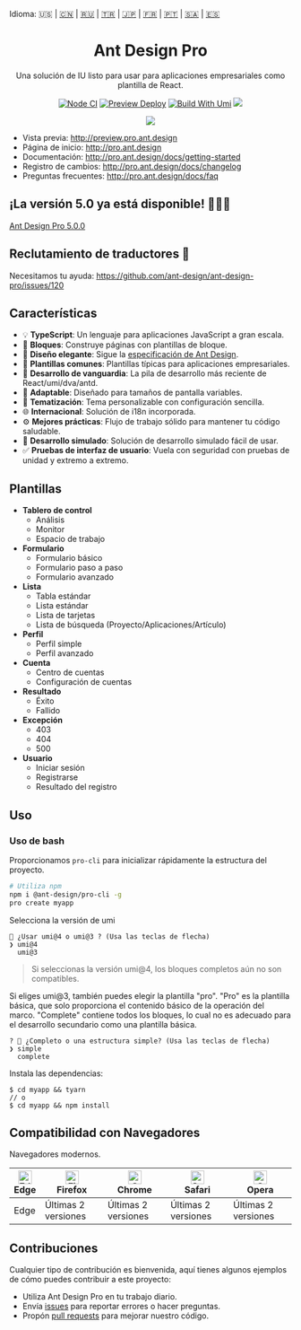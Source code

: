 Idioma: 🇺🇸 | [🇨🇳](./README.zh-CN.md) | [🇷🇺](./README.ru-RU.md) | [🇹🇷](./README.tr-TR.md) | [🇯🇵](./README.ja-JP.md) | [🇫🇷](./README.fr-FR.md) | [🇵🇹](./README.pt-BR.md) | [🇸🇦](./README.ar-DZ.md) | [🇪🇸](./README.es-ES.md)

<h1 align="center">Ant Design Pro</h1>

<div align="center">

Una solución de IU listo para usar para aplicaciones empresariales como plantilla de React.

[![Node CI](https://github.com/ant-design/ant-design-pro/actions/workflows/ci.yml/badge.svg)](https://github.com/ant-design/ant-design-pro/actions/workflows/ci.yml) [![Preview Deploy](https://github.com/ant-design/ant-design-pro/actions/workflows/preview-deploy.yml/badge.svg)](https://github.com/ant-design/ant-design-pro/actions/workflows/preview-deploy.yml) [![Build With Umi](https://img.shields.io/badge/build%20with-umi-028fe4.svg?style=flat-square)](http://umijs.org/) ![](https://badgen.net/badge/icon/Ant%20Design?icon=https://gw.alipayobjects.com/zos/antfincdn/Pp4WPgVDB3/KDpgvguMpGfqaHPjicRK.svg&label)

![](https://github.com/user-attachments/assets/fde29061-3d9a-4397-8ac2-397b0e033ef5)

</div>

- Vista previa: http://preview.pro.ant.design
- Página de inicio: http://pro.ant.design
- Documentación: http://pro.ant.design/docs/getting-started
- Registro de cambios: http://pro.ant.design/docs/changelog
- Preguntas frecuentes: http://pro.ant.design/docs/faq

## ¡La versión 5.0 ya está disponible! 🎉🎉🎉

[Ant Design Pro 5.0.0](https://github.com/ant-design/ant-design-pro/issues/8656)

## Reclutamiento de traductores :loudspeaker:

Necesitamos tu ayuda: https://github.com/ant-design/ant-design-pro/issues/120

## Características

- :bulb: **TypeScript**: Un lenguaje para aplicaciones JavaScript a gran escala.
- :scroll: **Bloques**: Construye páginas con plantillas de bloque.
- :gem: **Diseño elegante**: Sigue la [especificación de Ant Design](http://ant.design/).
- :triangular_ruler: **Plantillas comunes**: Plantillas típicas para aplicaciones empresariales.
- :rocket: **Desarrollo de vanguardia**: La pila de desarrollo más reciente de React/umi/dva/antd.
- :iphone: **Adaptable**: Diseñado para tamaños de pantalla variables.
- :art: **Tematización**: Tema personalizable con configuración sencilla.
- :globe_with_meridians: **Internacional**: Solución de i18n incorporada.
- :gear: **Mejores prácticas**: Flujo de trabajo sólido para mantener tu código saludable.
- :1234: **Desarrollo simulado**: Solución de desarrollo simulado fácil de usar.
- :white_check_mark: **Pruebas de interfaz de usuario**: Vuela con seguridad con pruebas de unidad y extremo a extremo.

## Plantillas

- **Tablero de control**
  - Análisis
  - Monitor
  - Espacio de trabajo
- **Formulario**
  - Formulario básico
  - Formulario paso a paso
  - Formulario avanzado
- **Lista**
  - Tabla estándar
  - Lista estándar
  - Lista de tarjetas
  - Lista de búsqueda (Proyecto/Aplicaciones/Artículo)
- **Perfil**
  - Perfil simple
  - Perfil avanzado
- **Cuenta**
  - Centro de cuentas
  - Configuración de cuentas
- **Resultado**
  - Éxito
  - Fallido
- **Excepción**
  - 403
  - 404
  - 500
- **Usuario**
  - Iniciar sesión
  - Registrarse
  - Resultado del registro

## Uso

### Uso de bash

Proporcionamos `pro-cli` para inicializar rápidamente la estructura del proyecto.

```bash
# Utiliza npm
npm i @ant-design/pro-cli -g
pro create myapp
```

Selecciona la versión de umi

```
🐂 ¿Usar umi@4 o umi@3 ? (Usa las teclas de flecha)
❯ umi@4
  umi@3

```

> Si seleccionas la versión umi@4, los bloques completos aún no son compatibles.

Si eliges umi@3, también puedes elegir la plantilla "pro". "Pro" es la plantilla básica, que solo proporciona el contenido básico de la operación del marco. "Complete" contiene todos los bloques, lo cual no es adecuado para el desarrollo secundario como una plantilla básica.

```shell
? 🚀 ¿Completo o una estructura simple? (Usa las teclas de flecha)
❯ simple
  complete

```

Instala las dependencias:

```shell
$ cd myapp && tyarn
// o
$ cd myapp && npm install

```

## Compatibilidad con Navegadores

Navegadores modernos.

| [<img src="https://raw.githubusercontent.com/alrra/browser-logos/master/src/edge/edge_48x48.png" alt="Edge" width="24px" height="24px" />](http://godban.github.io/browsers-support-badges/)</br>Edge | [<img src="https://raw.githubusercontent.com/alrra/browser-logos/master/src/firefox/firefox_48x48.png" alt="Firefox" width="24px" height="24px" />](http://godban.github.io/browsers-support-badges/)</br>Firefox | [<img src="https://raw.githubusercontent.com/alrra/browser-logos/master/src/chrome/chrome_48x48.png" alt="Chrome" width="24px" height="24px" />](http://godban.github.io/browsers-support-badges/)</br>Chrome | [<img src="https://raw.githubusercontent.com/alrra/browser-logos/master/src/safari/safari_48x48.png" alt="Safari" width="24px" height="24px" />](http://godban.github.io/browsers-support-badges/)</br>Safari | [<img src="https://raw.githubusercontent.com/alrra/browser-logos/master/src/opera/opera_48x48.png" alt="Opera" width="24px" height="24px" />](http://godban.github.io/browsers-support-badges/)</br>Opera |
| --- | --- | --- | --- | --- |
| Edge | Últimas 2 versiones | Últimas 2 versiones | Últimas 2 versiones | Últimas 2 versiones |

## Contribuciones

Cualquier tipo de contribución es bienvenida, aquí tienes algunos ejemplos de cómo puedes contribuir a este proyecto:

- Utiliza Ant Design Pro en tu trabajo diario.
- Envía [issues](http://github.com/ant-design/ant-design-pro/issues) para reportar errores o hacer preguntas.
- Propón [pull requests](http://github.com/ant-design/ant-design-pro/pulls) para mejorar nuestro código.
